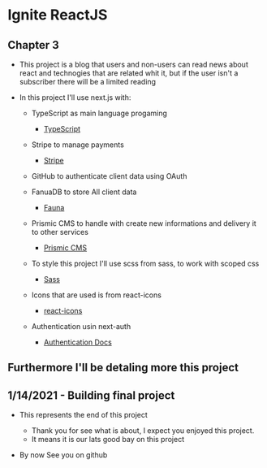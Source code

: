 # Ignite ReactJS

## Chapter 3

- This project is a blog that users and non-users can read news about react and technogies that are related whit it, but if the user isn't a subscriber there will be a limited reading

- In this project I'll use next.js with:

  - TypeScript as main language progaming
    - [TypeScript](https://www.typescriptlang.org/)

  - Stripe to manage payments
    - [Stripe](https://stripe.com/docs/js)
  - GitHub to authenticate client data using OAuth
  
  - FanuaDB to store All client data
    - [Fauna](https://fauna.com/)

  - Prismic CMS to handle with create new informations and delivery it to other services
    - [Prismic CMS](https://prismic.io/)
  
  - To style this project I'll use scss from sass, to work with scoped css
    - [Sass](https://sass-lang.com/)

  - Icons that are used is from react-icons
    - [react-icons](https://react-icons.github.io/react-icons/)

  - Authentication usin next-auth
    - [Authentication Docs](https://next-auth.js.org/)

## Furthermore I'll be detaling more this project

## 1/14/2021 - Building final project
  
- This represents the end of this project
  - Thank you for see what is about, I expect you enjoyed this project.
  - It means it is our lats good bay on this project

- By now See you on github
